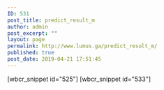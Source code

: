 ```yaml
---
ID: 531
post_title: predict_result_m
author: admin
post_excerpt: ""
layout: page
permalink: http://www.lumus.ga/predict_result_m/
published: true
post_date: 2019-04-21 17:51:45
---
```

[wbcr_snippet id="525"]
[wbcr_snippet id="533"]